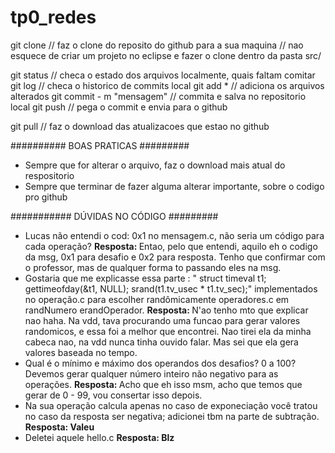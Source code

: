 # tp0_redes

git clone <caminho do projeto> // faz o clone do reposito do github para a sua maquina
// nao esquece de criar um projeto no eclipse e fazer o clone dentro da pasta src/

git status // checa o estado dos arquivos localmente, quais faltam comitar
git log // checa o historico de commits local
git add * // adiciona os arquivos alterados
git commit - m "mensagem" // commita e salva no repositorio local
git push // pega o commit e envia para o github

git pull // faz o download das atualizacoes que estao no github

########## BOAS PRATICAS #########
- Sempre que for alterar o arquivo, faz o download mais atual do respositorio
- Sempre que terminar de fazer alguma alterar importante, sobre o codigo pro github

########### DÚVIDAS NO CÓDIGO #########
* Lucas não entendi o cod: 0x1  no mensagem.c, não seria um código para cada operação?
    <b>Resposta: </b>Entao, pelo que entendi, aquilo eh o codigo da msg, 0x1 para desafio e 0x2 para resposta. Tenho que confirmar com o professor, mas de qualquer forma to passando eles na msg.
* Gostaria que me explicasse essa parte : "	struct timeval t1; gettimeofday(&t1, NULL); srand(t1.tv_usec * t1.tv_sec);" implementados no
operação.c para escolher randômicamente operadores.c em randNumero erandOperador. <b>Resposta: </b> N'ao tenho mto que explicar nao haha. Na vdd, tava procurando uma funcao para gerar valores randomicos, e essa foi a melhor que encontrei. Nao tirei ela da minha cabeca nao, na vdd nunca tinha ouvido falar. Mas sei que ela gera valores baseada no tempo.
* Qual é o mínimo e máximo dos operandos dos desafios? 0 a 100? Devemos gerar qualquer número inteiro não negativo para as operações. <b>Resposta: </b> Acho que eh isso msm, acho que temos que gerar de 0 - 99, vou consertar isso depois.
* Na sua operação calcula apenas no caso de exponeciação você tratou no caso da resposta ser negativa; adicionei tbm na parte de subtração. <b>Resposta: Valeu</b>
* Deletei aquele hello.c <b>Resposta: Blz</b>
